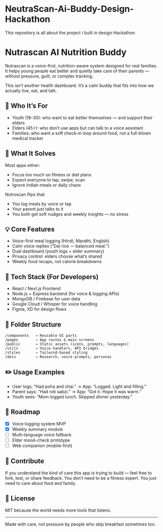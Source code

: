 # NeutraScan-Ai-Buddy-Design-Hackathon
This repository is all about the project i built in design Hackathon

# Nutrascan AI Nutrition Buddy

Nutrascan is a voice-first, nutrition-aware system designed for real families. It helps young people eat better and quietly take care of their parents — without pressure, guilt, or complex tracking.

This isn’t another health dashboard. It’s a calm buddy that fits into how we actually live, eat, and talk.

## 👥 Who It’s For

- Youth (18–30): who want to eat better themselves — and support their elders
- Elders (45+): who don’t use apps but can talk to a voice assistant
- Families: who want a soft check-in loop around food, not a full-blown medical tracker

## 🎯 What It Solves

Most apps either:
- Focus too much on fitness or diet plans
- Expect everyone to tap, swipe, scan
- Ignore Indian meals or daily chaos

Nutroscan flips that.
- You log meals by voice or tap
- Your parent just talks to it
- You both get soft nudges and weekly insights — no stress

## 💡 Core Features

- Voice-first meal logging (Hindi, Marathi, English)
- Calm voice replies (“Dal rice — balanced meal.”)
- Dual dashboard (youth logs + elder summary)
- Privacy control: elders choose what’s shared
- Weekly food recaps, not calorie breakdowns

## 🧠 Tech Stack (For Developers)

- React / Next.js Frontend
- Node.js + Express backend (for voice & logging APIs)
- MongoDB / Firebase for user data
- Google Cloud / Whisper for voice handling
- Figma, XD for design flows

## 📁 Folder Structure

```
/components   → Reusable UI parts
/pages        → App routes & main screens
/public       → Static assets (icons, prompts, languages)
/utils        → Voice handlers, API bridges
/styles       → Tailwind-based styling
/docs         → Research, voice prompts, personas
```

## ✏️ Usage Examples

- User logs: “Had poha and chai.” → App: “Logged. Light and filling.”
- Parent says: “Had roti sabzi.” → App: “Got it. Hope it was warm.”
- Youth sees: “Mom logged lunch. Skipped dinner yesterday.”

## 🚧 Roadmap

- [x] Voice logging system MVP
- [x] Weekly summary module
- [ ] Multi-language voice fallback
- [ ] Elder mood-check prototype
- [ ] Web companion (mobile-first)

## 🤝 Contribute

If you understand the kind of care this app is trying to build — feel free to fork, test, or share feedback.
You don’t need to be a fitness expert. You just need to care about food and family.

## 📄 License

MIT because the world needs more tools that listens.

---

Made with care, not pressure by people who skip breakfast sometimes too.
